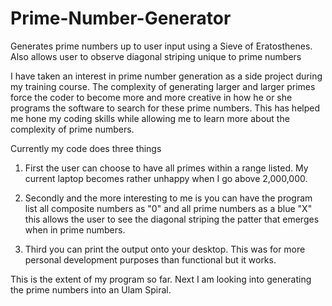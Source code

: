 # Prime-Number-Generator
Generates prime numbers up to user input using a Sieve of Eratosthenes. Also allows user to observe diagonal striping unique to prime numbers 

I have taken an interest in prime number generation as a side project during my training course. The complexity of generating
larger and larger primes force the coder to become more and more creative in how he or she programs the software to search for these
prime numbers. This has helped me hone my coding skills while allowing me to learn more about the complexity of prime numbers.

Currently my code does three things

  1) First the user can choose to have all primes within a range listed. My current laptop becomes rather unhappy 
        when I go above 2,000,000. 
  
  2) Secondly and the more interesting to me is you can have the program list all composite numbers as "0" and 
        all prime numbers as a blue "X" this allows the user to see the diagonal striping the patter that emerges
        when in prime numbers.
        
  3) Third you can print the output onto your desktop. This was for more personal development purposes than functional
        but it works.
        
  This is the extent of my program so far. Next I am looking into generating the prime numbers into an Ulam Spiral.

  
     
